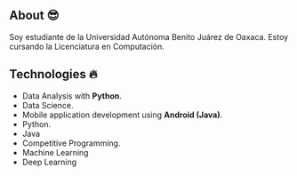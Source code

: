 ## About :sunglasses:
Soy estudiante de la Universidad Autónoma Benito Juárez de Oaxaca. Estoy cursando la Licenciatura en Computación.

## Technologies :fire:
- Data Analysis with **Python**.
- Data Science.
- Mobile application development using **Android (Java)**.
- Python.
- Java
- Competitive Programming.
- Machine Learning
- Deep Learning





